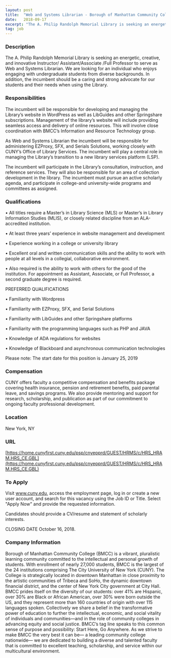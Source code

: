 ```yaml
---
layout: post
title:  "Web and Systems Librarian - Borough of Manhattan Community College, City University of New York"
date:   2018-09-17
excerpt: "The A. Philip Randolph Memorial Library is seeking an energetic, creative, and innovative Instructor/ Assistant/Associate /Full Professor to serve as Web and Systems Librarian. We are looking for an individual who enjoys engaging with undergraduate students from diverse backgrounds. In addition, the incumbent should be a caring and strong advocate..."
tag: job
---
```


### Description   

The A. Philip Randolph Memorial Library is seeking an energetic, creative, and innovative Instructor/ Assistant/Associate /Full Professor to serve as Web and Systems Librarian. We are looking for an individual who enjoys engaging with undergraduate students from diverse backgrounds.  In addition, the incumbent should be a caring and strong advocate for our students and their needs when using the Library.  


### Responsibilities   

The incumbent will be responsible for developing and managing the Library’s website in WordPress as well as LibGuides and other Springshare subscriptions. Management of the library’s website will include providing seamless access and delivery of online resources.  This will involve close coordination with BMCC’s Information and Resource Technology group.  

As Web and Systems Librarian the incumbent will be responsible for administering EZProxy, SFX, and Serials Solutions, working closely with CUNY’s Office of Library Services.  The incumbent will play a central role in managing the Library’s transition to a new library services platform (LSP).

The incumbent will participate in the Library’s consultation, instruction, and reference services.   They will also be responsible for an area of collection development in the library.  The incumbent must pursue an active scholarly agenda, and participate in college-and university-wide programs and committees as assigned.



### Qualifications   


• 	All titles require a Master’s in Library Science (MLS) or Master’s in Library Information Studies (MLIS), or closely related discipline from an ALA-accredited institution. 

• 	At least three years’ experience in website management and development 

• 	Experience working in a college or university library

• 	Excellent oral and written communication skills and the ability to work with people at all levels in a collegial, collaborative environment. 

• 	Also required is the ability to work with others for the good of the institution. 
For appointment as Assistant, Associate, or Full Professor, a second graduate degree is required.

PREFERRED QUALIFICATIONS 


• 	Familiarity with Wordpress

• 	Familiarity with EZProxy, SFX, and Serial Solutions

• 	Familiarity with LibGuides and other Springshare platforms

• 	Familiarity with the programming languages such as PHP and JAVA 

• 	Knowledge of ADA regulations for websites

• 	Knowledge of Blackboard and asynchronous communication technologies

Please note: The start date for this position is January 25, 2019


### Compensation   

CUNY offers faculty a competitive compensation and benefits package covering health insurance, pension and retirement benefits, paid parental leave, and savings programs.  We also provide mentoring and support for research, scholarship, and publication as part of our commitment to ongoing faculty professional development.


### Location   

New York, NY


### URL   

[https://home.cunyfirst.cuny.edu/psp/cnyepprd/GUEST/HRMS/c/HRS_HRAM.HRS_CE.GBL](https://home.cunyfirst.cuny.edu/psp/cnyepprd/GUEST/HRMS/c/HRS_HRAM.HRS_CE.GBL)

### To Apply   

	
Visit www.cuny.edu, access the employment page, log in or create a new user account, and search for this vacancy using the Job ID or Title.  Select "Apply Now" and provide the requested information.  

Candidates should provide a CV/resume and statement of scholarly interests.

CLOSING DATE
October 16, 2018.


### Company Information   

Borough of Manhattan Community College (BMCC) is a vibrant, pluralistic learning community committed to the intellectual and personal growth of students.  With enrollment of nearly 27,000 students, BMCC is the largest of the 24 institutions comprising The City University of New York (CUNY). The College is strategically located in downtown Manhattan in close proximity to the artistic communities of Tribeca and SoHo, the dynamic downtown financial district, and the center of New York City government at City Hall. BMCC prides itself on the diversity of our students: over 41% are Hispanic, over 30% are Black or African American, over 30% were born outside the US, and they represent more than 160 countries of origin with over 115 languages spoken. Collectively we share a belief in the transformative power of education to further the intellectual, economic, and social vitality of individuals and communities—and in the role of community colleges in advancing equity and social justice.  BMCC’s tag line speaks to this common sense of purpose and possibility: Start Here, Go Anywhere.  As we strive to make BMCC the very best it can be— a leading community college nationwide— we are dedicated to building a diverse and talented faculty that is committed to excellent teaching, scholarship, and service within our multicultural environment.



